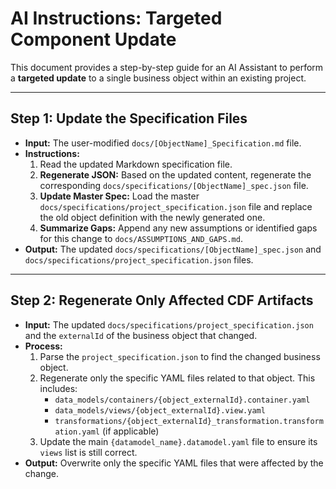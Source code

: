 # AI Instructions: Targeted Component Update

This document provides a step-by-step guide for an AI Assistant to perform a **targeted update** to a single business object within an existing project.

---

## **Step 1: Update the Specification Files**

- **Input:** The user-modified `docs/[ObjectName]_Specification.md` file.
- **Instructions:**
    1. Read the updated Markdown specification file.
    2. **Regenerate JSON:** Based on the updated content, regenerate the corresponding `docs/specifications/[ObjectName]_spec.json` file.
    3. **Update Master Spec:** Load the master `docs/specifications/project_specification.json` file and replace the old object definition with the newly generated one.
    4. **Summarize Gaps:** Append any new assumptions or identified gaps for this change to `docs/ASSUMPTIONS_AND_GAPS.md`.
- **Output:** The updated `docs/specifications/[ObjectName]_spec.json` and `docs/specifications/project_specification.json` files.

---

## **Step 2: Regenerate Only Affected CDF Artifacts**

- **Input:** The updated `docs/specifications/project_specification.json` and the `externalId` of the business object that changed.
- **Process:**
    1. Parse the `project_specification.json` to find the changed business object.
    2. Regenerate only the specific YAML files related to that object. This includes:
        - `data_models/containers/{object_externalId}.container.yaml`
        - `data_models/views/{object_externalId}.view.yaml`
        - `transformations/{object_externalId}_transformation.transformation.yaml` (if applicable)
    3. Update the main `{datamodel_name}.datamodel.yaml` file to ensure its `views` list is still correct.
- **Output:** Overwrite only the specific YAML files that were affected by the change.
